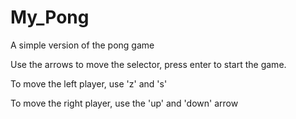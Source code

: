 # My_Pong
A simple version of the pong game


Use the arrows to move the selector, press enter to start the game.

To move the left player, use 'z' and 's'

To move the right player, use the 'up' and 'down' arrow
